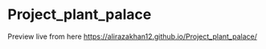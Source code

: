 # Project_plant_palace

Preview live from here  https://alirazakhan12.github.io/Project_plant_palace/
